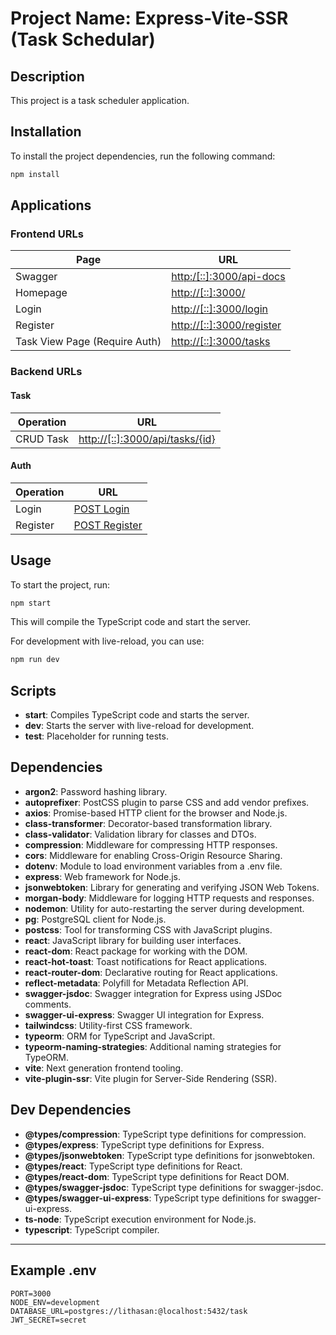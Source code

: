 # Project Name: Express-Vite-SSR (Task Schedular)

## Description
This project is a task scheduler application.

## Installation
To install the project dependencies, run the following command:
```bash
npm install
```

## Applications


### Frontend URLs

| Page                           | URL                                              |
|--------------------------------|--------------------------------------------------|
| Swagger                        | [http:/[::]:3000/api-docs](http:/[::]:3000/api-docs) |
| Homepage                       | [http://[::]:3000/](http://[::]:3000/)          |
| Login                          | [http://[::]:3000/login](http://[::]:3000/login) |
| Register                       | [http://[::]:3000/register](http://[::]:3000/register) |
| Task View Page (Require Auth)  | [http://[::]:3000/tasks](http://[::]:3000/tasks) |

### Backend URLs

#### Task

| Operation   | URL                                                     |
|-------------|---------------------------------------------------------|
| CRUD Task   | [http://[::]:3000/api/tasks/{id}](http://[::]:3000/api/tasks/{id}) |

#### Auth

| Operation   | URL                                                     |
|-------------|---------------------------------------------------------|
| Login       | [POST Login](http://[::]:3000/api/auth/login)           |
| Register    | [POST Register](http://[::]:3000/api/auth/register)     |


## Usage
To start the project, run:
```bash
npm start
```
This will compile the TypeScript code and start the server.

For development with live-reload, you can use:
```bash
npm run dev
```

## Scripts
- **start**: Compiles TypeScript code and starts the server.
- **dev**: Starts the server with live-reload for development.
- **test**: Placeholder for running tests.

## Dependencies
- **argon2**: Password hashing library.
- **autoprefixer**: PostCSS plugin to parse CSS and add vendor prefixes.
- **axios**: Promise-based HTTP client for the browser and Node.js.
- **class-transformer**: Decorator-based transformation library.
- **class-validator**: Validation library for classes and DTOs.
- **compression**: Middleware for compressing HTTP responses.
- **cors**: Middleware for enabling Cross-Origin Resource Sharing.
- **dotenv**: Module to load environment variables from a .env file.
- **express**: Web framework for Node.js.
- **jsonwebtoken**: Library for generating and verifying JSON Web Tokens.
- **morgan-body**: Middleware for logging HTTP requests and responses.
- **nodemon**: Utility for auto-restarting the server during development.
- **pg**: PostgreSQL client for Node.js.
- **postcss**: Tool for transforming CSS with JavaScript plugins.
- **react**: JavaScript library for building user interfaces.
- **react-dom**: React package for working with the DOM.
- **react-hot-toast**: Toast notifications for React applications.
- **react-router-dom**: Declarative routing for React applications.
- **reflect-metadata**: Polyfill for Metadata Reflection API.
- **swagger-jsdoc**: Swagger integration for Express using JSDoc comments.
- **swagger-ui-express**: Swagger UI integration for Express.
- **tailwindcss**: Utility-first CSS framework.
- **typeorm**: ORM for TypeScript and JavaScript.
- **typeorm-naming-strategies**: Additional naming strategies for TypeORM.
- **vite**: Next generation frontend tooling.
- **vite-plugin-ssr**: Vite plugin for Server-Side Rendering (SSR).

## Dev Dependencies
- **@types/compression**: TypeScript type definitions for compression.
- **@types/express**: TypeScript type definitions for Express.
- **@types/jsonwebtoken**: TypeScript type definitions for jsonwebtoken.
- **@types/react**: TypeScript type definitions for React.
- **@types/react-dom**: TypeScript type definitions for React DOM.
- **@types/swagger-jsdoc**: TypeScript type definitions for swagger-jsdoc.
- **@types/swagger-ui-express**: TypeScript type definitions for swagger-ui-express.
- **ts-node**: TypeScript execution environment for Node.js.
- **typescript**: TypeScript compiler.

---
## Example .env

```.env
PORT=3000
NODE_ENV=development
DATABASE_URL=postgres://lithasan:@localhost:5432/task
JWT_SECRET=secret
```
